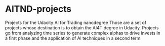 # AITND-projects
Projects for the Udacity AI for Trading nanodegree
Those are a set of projects whose destination is to obtain the AI4T degree in Udacity.
Projects go from analyzing time series to generate complex alphas to drive invests 
in a first phase and the application of AI techniques in a second term
